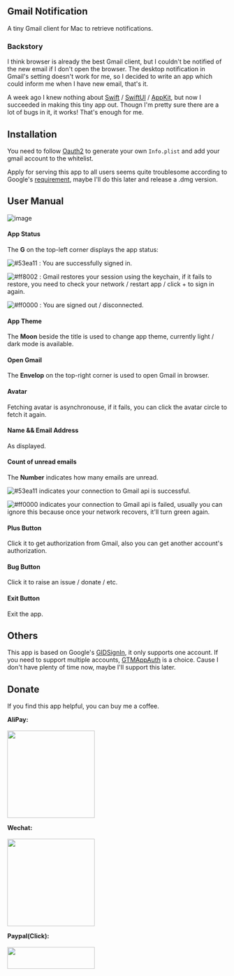 ## Gmail Notification

A tiny Gmail client for Mac to retrieve notifications. 

### Backstory

I think browser is already the best Gmail client, but I couldn't be notified of the new email if I don't open the browser. The desktop notification in Gmail's setting doesn't work for me, so I decided to write an app which could inform me when I have new email, that's it.

A week ago I knew nothing about [Swift](https://developer.apple.com/swift/) / [SwiftUI](https://developer.apple.com/xcode/swiftui/) / [AppKit](https://developer.apple.com/documentation/appkit/), but now I succeeded in making this tiny app out. Thougn I'm pretty sure there are a lot of bugs in it, it works! That's enough for me.

## Installation

You need to follow [Oauth2](https://developers.google.com/identity/sign-in/ios/start-integrating) to generate your own `Info.plist` and add your gmail account to the whitelist.

Apply for serving this app to all users seems quite troublesome according to Google's [requirement](https://support.google.com/cloud/answer/9110914), maybe I'll do this later and release a .dmg version.

## User Manual

![image](https://user-images.githubusercontent.com/9478533/219503119-603ad7de-3286-4f39-a622-98a026f036f6.jpg)

#### App Status

The  **G** on the top-left corner displays the app status:

![#53ea11](https://placehold.co/15x15/53ea11/53ea11.png) : You are successfully signed in.

![#ff8002](https://placehold.co/15x15/ff8002/ff8002.png) : Gmail restores your session using the keychain, if it fails to restore, you need to check your network / restart app / click + to sign in again.

![#ff0000](https://placehold.co/15x15/ff0000/ff0000.png) : You are signed out / disconnected.

#### App Theme

The **Moon** beside the title is used to change app theme, currently light / dark mode is available.

#### Open Gmail

The **Envelop** on the top-right corner is used to open Gmail in browser.

#### Avatar

Fetching avatar is asynchronouse, if it fails, you can click the avatar circle to fetch it again.

#### Name && Email Address

As displayed.

#### Count of unread emails

The **Number** indicates how many emails are unread.

![#53ea11](https://placehold.co/15x15/53ea11/53ea11.png) indicates your connection to Gmail api is successful.

![#ff0000](https://placehold.co/15x15/ff0000/ff0000.png) indicates your connection to Gmail api is failed, usually you can ignore this because once your network recovers, it'll turn green again.

#### Plus Button

Click it to get authorization from Gmail, also you can get another account's authorization.

#### Bug Button

Click it to raise an issue / donate / etc.

#### Exit Button

Exit the app.

## Others

This app is based on Google's [GIDSignIn](https://developers.google.com/identity/sign-in/), it only supports one account. If you need to support multiple accounts, [GTMAppAuth](https://github.com/google/GTMAppAuth) is a choice. Cause I don't have plenty of time now, maybe I'll support this later.

## Donate

If you find this app helpful, you can buy me a coffee.

**AliPay:** <br><br>
<img src="https://user-images.githubusercontent.com/9478533/219503117-506d32df-9ba3-42c0-98c7-a49917efabbf.jpg"  width="200" height="200">    

**Wechat:** <br><br>
<img src="https://user-images.githubusercontent.com/9478533/219503122-5b8f0a61-598f-46b0-8312-6c7bd2b1270c.jpg"  width="200" height="200">    

**Paypal(Click):** <br><br>
[<img src="https://user-images.githubusercontent.com/9478533/219503121-999e63fc-df03-4454-897f-1f415e130327.jpg" width="200" height="50">](https://paypal.me/CrayonApe)  











